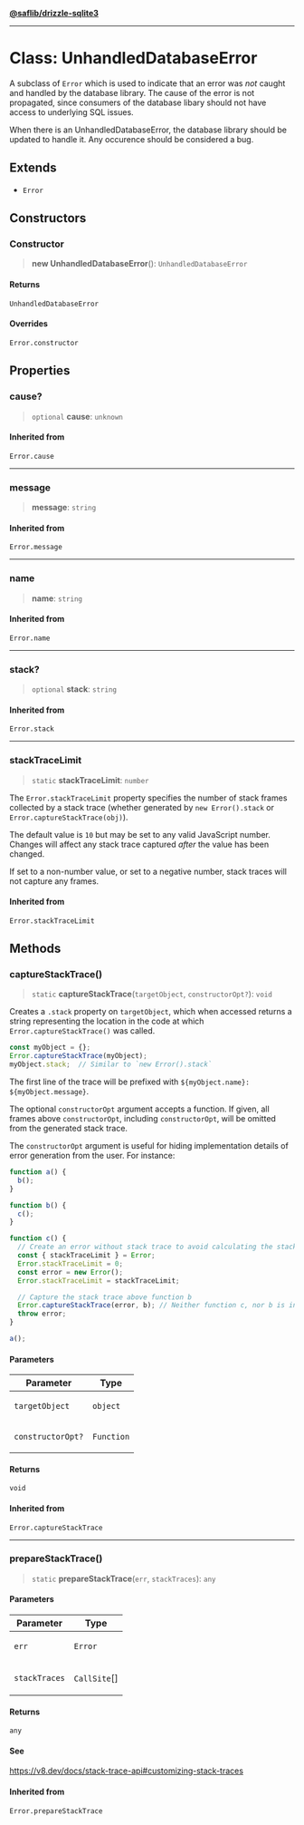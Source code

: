 [**@saflib/drizzle-sqlite3**](../../index.md)

***

# Class: UnhandledDatabaseError

A subclass of `Error` which is used to indicate that an error was *not* caught
and handled by the database library. The cause of the error is not propagated,
since consumers of the database libary should not have access to underlying
SQL issues.

When there is an UnhandledDatabaseError, the database library should be updated
to handle it. Any occurence should be considered a bug.

## Extends

- `Error`

## Constructors

### Constructor

> **new UnhandledDatabaseError**(): `UnhandledDatabaseError`

#### Returns

`UnhandledDatabaseError`

#### Overrides

`Error.constructor`

## Properties

### cause?

> `optional` **cause**: `unknown`

#### Inherited from

`Error.cause`

***

### message

> **message**: `string`

#### Inherited from

`Error.message`

***

### name

> **name**: `string`

#### Inherited from

`Error.name`

***

### stack?

> `optional` **stack**: `string`

#### Inherited from

`Error.stack`

***

### stackTraceLimit

> `static` **stackTraceLimit**: `number`

The `Error.stackTraceLimit` property specifies the number of stack frames
collected by a stack trace (whether generated by `new Error().stack` or
`Error.captureStackTrace(obj)`).

The default value is `10` but may be set to any valid JavaScript number. Changes
will affect any stack trace captured _after_ the value has been changed.

If set to a non-number value, or set to a negative number, stack traces will
not capture any frames.

#### Inherited from

`Error.stackTraceLimit`

## Methods

### captureStackTrace()

> `static` **captureStackTrace**(`targetObject`, `constructorOpt?`): `void`

Creates a `.stack` property on `targetObject`, which when accessed returns
a string representing the location in the code at which
`Error.captureStackTrace()` was called.

```js
const myObject = {};
Error.captureStackTrace(myObject);
myObject.stack;  // Similar to `new Error().stack`
```

The first line of the trace will be prefixed with
`${myObject.name}: ${myObject.message}`.

The optional `constructorOpt` argument accepts a function. If given, all frames
above `constructorOpt`, including `constructorOpt`, will be omitted from the
generated stack trace.

The `constructorOpt` argument is useful for hiding implementation
details of error generation from the user. For instance:

```js
function a() {
  b();
}

function b() {
  c();
}

function c() {
  // Create an error without stack trace to avoid calculating the stack trace twice.
  const { stackTraceLimit } = Error;
  Error.stackTraceLimit = 0;
  const error = new Error();
  Error.stackTraceLimit = stackTraceLimit;

  // Capture the stack trace above function b
  Error.captureStackTrace(error, b); // Neither function c, nor b is included in the stack trace
  throw error;
}

a();
```

#### Parameters

<table>
<thead>
<tr>
<th>Parameter</th>
<th>Type</th>
</tr>
</thead>
<tbody>
<tr>
<td>

`targetObject`

</td>
<td>

`object`

</td>
</tr>
<tr>
<td>

`constructorOpt?`

</td>
<td>

`Function`

</td>
</tr>
</tbody>
</table>

#### Returns

`void`

#### Inherited from

`Error.captureStackTrace`

***

### prepareStackTrace()

> `static` **prepareStackTrace**(`err`, `stackTraces`): `any`

#### Parameters

<table>
<thead>
<tr>
<th>Parameter</th>
<th>Type</th>
</tr>
</thead>
<tbody>
<tr>
<td>

`err`

</td>
<td>

`Error`

</td>
</tr>
<tr>
<td>

`stackTraces`

</td>
<td>

`CallSite`[]

</td>
</tr>
</tbody>
</table>

#### Returns

`any`

#### See

https://v8.dev/docs/stack-trace-api#customizing-stack-traces

#### Inherited from

`Error.prepareStackTrace`
